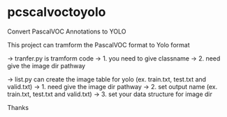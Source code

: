 # pcscalvoctoyolo

 Convert PascalVOC Annotations to YOLO

 This project can tramform the PascalVOC format to Yolo format

 -> tranfer.py is tramform code
 	-> 1. you need to give classname 
 	-> 2. need give the image dir pathway

 -> list.py can create the image table for yolo (ex. train.txt, test.txt and valid.txt)
 	-> 1. need give the image dir pathway
 	-> 2. set output name (ex. train.txt, test.txt and valid.txt)
 	-> 3. set your data structure for image dir

 Thanks

